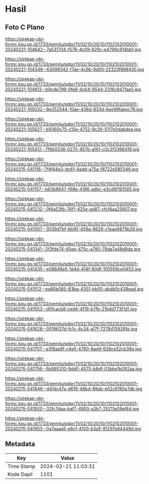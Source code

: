 # Hasil

## Foto C Plano

https://sirekap-obj-formc.kpu.go.id/1733/pemilu/pdpr/11/02/10/20/10/1102102010001-20240221-104642--7a531704-f576-4c09-829c-e4799c914bb1.jpg

https://sirekap-obj-formc.kpu.go.id/1733/pemilu/pdpr/11/02/10/20/10/1102102010001-20240221-104349--63098342-f7ae-4c9b-9d00-22323f888430.jpg

https://sirekap-obj-formc.kpu.go.id/1733/pemilu/pdpr/11/02/10/20/10/1102102010001-20240221-104912--b9cde799-0fe8-4cb4-9544-2316c947fae5.jpg

https://sirekap-obj-formc.kpu.go.id/1733/pemilu/pdpr/11/02/10/20/10/1102102010001-20240221-105032--8e252544-10ae-436d-833d-6ee99faeec76.jpg

https://sirekap-obj-formc.kpu.go.id/1733/pemilu/pdpr/11/02/10/20/10/1102102010001-20240221-105627--b9360c75-c15e-4752-9c26-5117e0dabdea.jpg

https://sirekap-obj-formc.kpu.go.id/1733/pemilu/pdpr/11/02/10/20/10/1102102010001-20240221-105412--7f6b0336-0275-457b-a161-c0c2f3366419.jpg

https://sirekap-obj-formc.kpu.go.id/1733/pemilu/pdpr/11/02/10/20/10/1102102010001-20240215-041116--7f4f44e3-dc61-4add-a75a-f8722e585346.jpg

https://sirekap-obj-formc.kpu.go.id/1733/pemilu/pdpr/11/02/10/20/10/1102102010001-20240215-041157--b63b6647-f68e-4186-adbc-e3cd6f161565.jpg

https://sirekap-obj-formc.kpu.go.id/1733/pemilu/pdpr/11/02/10/20/10/1102102010001-20240215-041232--0f4a53fb-76f1-425e-ad87-cfcf4aa25807.jpg

https://sirekap-obj-formc.kpu.go.id/1733/pemilu/pdpr/11/02/10/20/10/1102102010001-20240215-041307--3039d7bf-bb95-459a-9629-c1eae6879b29.jpg

https://sirekap-obj-formc.kpu.go.id/1733/pemilu/pdpr/11/02/10/20/10/1102102010001-20240215-041341--2f3fde74-45ee-475c-a780-79da7a48d9da.jpg

https://sirekap-obj-formc.kpu.go.id/1733/pemilu/pdpr/11/02/10/20/10/1102102010001-20240215-041435--e08649a5-1d4d-414f-80df-105559ce0453.jpg

https://sirekap-obj-formc.kpu.go.id/1733/pemilu/pdpr/11/02/10/20/10/1102102010001-20240215-041512--ea80b085-83ba-4351-bb05-abdb0c438ead.jpg

https://sirekap-obj-formc.kpu.go.id/1733/pemilu/pdpr/11/02/10/20/10/1102102010001-20240215-041553--d0fcacb8-ced4-4f19-b7fb-21bdd773f1d1.jpg

https://sirekap-obj-formc.kpu.go.id/1733/pemilu/pdpr/11/02/10/20/10/1102102010001-20240215-041628--0519637d-fc1c-4c34-a17f-72784159291e.jpg

https://sirekap-obj-formc.kpu.go.id/1733/pemilu/pdpr/11/02/10/20/10/1102102010001-20240215-041707--a3f8aa9f-c4e5-4780-8ad4-628ce52cb38a.jpg

https://sirekap-obj-formc.kpu.go.id/1733/pemilu/pdpr/11/02/10/20/10/1102102010001-20240215-041756--5b995310-9dd0-4575-b8df-03bbe1b092aa.jpg

https://sirekap-obj-formc.kpu.go.id/1733/pemilu/pdpr/11/02/10/20/10/1102102010001-20240215-041846--d41dc47a-d619-48bd-89ab-e02c6180e7db.jpg

https://sirekap-obj-formc.kpu.go.id/1733/pemilu/pdpr/11/02/10/20/10/1102102010001-20240215-041920--32fc7daa-baf7-4900-a3b7-25211e09ef4d.jpg

https://sirekap-obj-formc.kpu.go.id/1733/pemilu/pdpr/11/02/10/20/10/1102102010001-20240215-041953--0a7aaaa5-e6cf-4100-b3a5-91297e84449d.jpg


## Metadata

| Key        | Value               |
| ---------- | ------------------- |
| Time Stamp | 2024-02-21 11:03:31 |
| Kode Dapil | 1101                |




